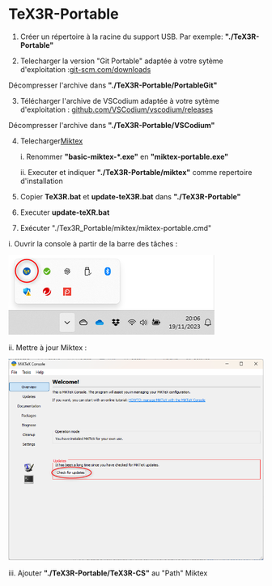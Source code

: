# TeX3R-Portable

1. Créer un répertoire à la racine du support USB. Par exemple: **"./TeX3R-Portable"**
   
2. Telecharger la version "Git Portable" adaptée à votre sytème d'exploitation :[git-scm.com/downloads](https://git-scm.com/downloads)

Décompresser l'archive dans **"./TeX3R-Portable/PortableGit"**

3. Télécharger l'archive de VSCodium adaptée à votre sytème d'exploitation :  [github.com/VSCodium/vscodium/releases](https://github.com/VSCodium/vscodium/releases)

Décompresser l'archive dans **"./TeX3R-Portable/VSCodium"**

4. Telecharger[Miktex](https://miktex.org/download)

   i. Renommer **"basic-miktex-*.exe"** en **"miktex-portable.exe"**

   ii. Executer et indiquer **"./TeX3R-Portable/miktex"** comme repertoire d'installation

6. Copier **TeX3R.bat** et **update-teX3R.bat** dans **"./TeX3R-Portable"**

7. Executer **update-teXR.bat**
   
8. Exécuter "./Tex3R_Portable/miktex/miktex-portable.cmd"

  i. Ouvrir la console à partir de la barre des tâches :
  
![](assets/images/console-miktek.png)
  
  ii. Mettre à jour Miktex : 
  
![](assets/images/update-miktex.png)
  
 iii. Ajouter **"./TeX3R-Portable/TeX3R-CS"** au "Path" Miktex


